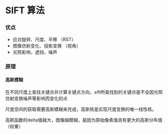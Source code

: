 
# SIFT 算法

### 优点

- 应对旋转、尺度、平移 （RST）
- 图像仿射变化、投影变换 （视角）
- 光照影响，遮挡、噪声

### 原理

#### 高斯模糊
在不同尺度上查找关键点并计算关键点方向，sift所查找到的关键点是不会因光照仿射变换噪声等影响而变化的点

尺度空间的获取需要高斯模糊来完成，高斯核是实现尺度变换的唯一线性核。

高斯函数的delta值越大，图像越模糊，是因为原始像素值具有更大的高斯分布值（权重）